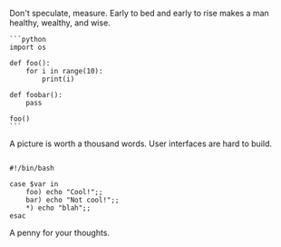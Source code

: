 Don't speculate, measure.
Early to bed and early to rise makes a man healthy, wealthy, and wise.

    ```python
    import os

    def foo():
        for i in range(10):
            print(i)

    def foobar():
        pass

    foo()
    ```

A picture is worth a thousand words.
User interfaces are hard to build.

```shell

#!/bin/bash

case $var in
    foo) echo "Cool!";;
    bar) echo "Not cool!";;
    *) echo "blah";;
esac
```

A penny for your thoughts.
